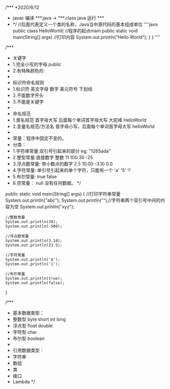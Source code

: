 /***
 *2020/6/12
 *  javac 编译 ***.java -> ***.class
    java 运行 ***
 * */ 
//后面代表定义一个类的名称，Java当中源代码的基本组成单位
''''java
public class HelloWorld{
    //程序的起点main
        public static void main(String[] args)
        //打印内容
            System.out.println("Hello World");
        }
    }
''''

/***
 * 关键字 
 * 1.完全小写的字母 public 
 * 2.有特殊颜色的
 * 
 * 标识符命名规则
 * 1.标识符 英文字母 数字 美元符号 下划线
 * 2.不能数字开头 
 * 3.不能是关键字
 * 
 * 命名规范
 * 1.类名规范 首字母大写 后面每个单词首字母大写 大驼峰 HelloWorld
 * 2.变量名规范/方法名   首字母小写，后面每个单词首字母大写 helloWorld
 * 
 * 常量：程序中固定不变的。
 * 分类：
 *  1.字符串常量:双引号引起来的部分         eg: "1265ada"
 *  2.整型常量:直接数字 整数                11 100 30 -25
 *  3.浮点数常量: 带小数点的数字             2.5 10.00 -3.10 0.0
 *  4.字符常量: 单引号引起来的单个字符，只能有一个        'a' '5' '!'
 *  5.布尔常量:                             true false
 *  6.空常量： null 没有任何数据。
 */

public static void main(String[] args) {
    //打印字符串常量
    System.out.println("abc");
    System.out.println("");//字符串两个双引号中间的内容为空
    System.out.println("xyz");

    //整数常量
    System.out.println(30);
    System.out.println(-500);

    //浮点数常量
    System.out.println(3.14);
    System.out.println(23.5);

    //字符常量
    System.out.println('A');
    System.out.println('1');

    //布尔常量
    System.out.println(true);
    System.out.println(false);
}

/***
 * 基本数据类型：  
 * 整数型  byte short int long
 * 浮点型  float double
 * 字符型  char
 * 布尔型  boolean
 * 
 * 引用数据类型：  
 * 字符串  
 * 数组   
 * 类   
 * 接口   
 * Lambda
 */


